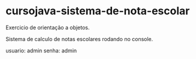 # cursojava-sistema-de-nota-escolar
Exercicio de orientação a objetos.

Sistema de calculo de notas escolares rodando no console.

usuario: admin
senha: admin
